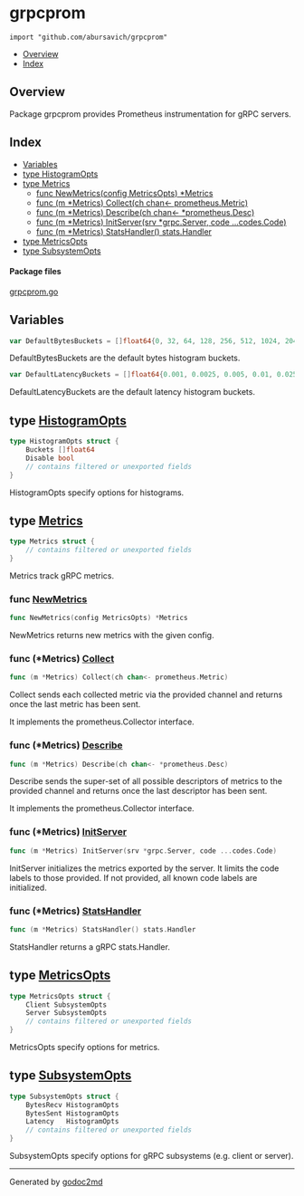 # grpcprom
`import "github.com/abursavich/grpcprom"`

* [Overview](#pkg-overview)
* [Index](#pkg-index)

## <a name="pkg-overview">Overview</a>
Package grpcprom provides Prometheus instrumentation for gRPC servers.

## <a name="pkg-index">Index</a>
* [Variables](#pkg-variables)
* [type HistogramOpts](#HistogramOpts)
* [type Metrics](#Metrics)
  * [func NewMetrics(config MetricsOpts) *Metrics](#NewMetrics)
  * [func (m *Metrics) Collect(ch chan&lt;- prometheus.Metric)](#Metrics.Collect)
  * [func (m *Metrics) Describe(ch chan&lt;- *prometheus.Desc)](#Metrics.Describe)
  * [func (m *Metrics) InitServer(srv *grpc.Server, code ...codes.Code)](#Metrics.InitServer)
  * [func (m *Metrics) StatsHandler() stats.Handler](#Metrics.StatsHandler)
* [type MetricsOpts](#MetricsOpts)
* [type SubsystemOpts](#SubsystemOpts)

#### <a name="pkg-files">Package files</a>
[grpcprom.go](/grpcprom.go)

## <a name="pkg-variables">Variables</a>
``` go
var DefaultBytesBuckets = []float64{0, 32, 64, 128, 256, 512, 1024, 2048, 8192, 32768, 131072, 524288}
```
DefaultBytesBuckets are the default bytes histogram buckets.

``` go
var DefaultLatencyBuckets = []float64{0.001, 0.0025, 0.005, 0.01, 0.025, 0.05, 0.1, 0.25, 0.5, 1, 2.5, 5, 10}
```
DefaultLatencyBuckets are the default latency histogram buckets.

## <a name="HistogramOpts">type</a> [HistogramOpts](/grpcprom.go?s=1161:1236#L50)
``` go
type HistogramOpts struct {
    Buckets []float64
    Disable bool
    // contains filtered or unexported fields
}
```
HistogramOpts specify options for histograms.

## <a name="Metrics">type</a> [Metrics](/grpcprom.go?s=1596:1636#L75)
``` go
type Metrics struct {
    // contains filtered or unexported fields
}
```
Metrics track gRPC metrics.

### <a name="NewMetrics">func</a> [NewMetrics](/grpcprom.go?s=1695:1739#L80)
``` go
func NewMetrics(config MetricsOpts) *Metrics
```
NewMetrics returns new metrics with the given config.

### <a name="Metrics.Collect">func</a> (\*Metrics) [Collect](/grpcprom.go?s=2377:2431#L100)
``` go
func (m *Metrics) Collect(ch chan<- prometheus.Metric)
```
Collect sends each collected metric via the provided channel
and returns once the last metric has been sent.

It implements the prometheus.Collector interface.

### <a name="Metrics.Describe">func</a> (\*Metrics) [Describe](/grpcprom.go?s=2084:2138#L91)
``` go
func (m *Metrics) Describe(ch chan<- *prometheus.Desc)
```
Describe sends the super-set of all possible descriptors of metrics
to the provided channel and returns once the last descriptor has been sent.

It implements the prometheus.Collector interface.

### <a name="Metrics.InitServer">func</a> (\*Metrics) [InitServer](/grpcprom.go?s=2666:2732#L108)
``` go
func (m *Metrics) InitServer(srv *grpc.Server, code ...codes.Code)
```
InitServer initializes the metrics exported by the server.
It limits the code labels to those provided. If not provided,
all known code labels are initialized.

### <a name="Metrics.StatsHandler">func</a> (\*Metrics) [StatsHandler](/grpcprom.go?s=3609:3655#L137)
``` go
func (m *Metrics) StatsHandler() stats.Handler
```
StatsHandler returns a gRPC stats.Handler.

## <a name="MetricsOpts">type</a> [MetricsOpts](/grpcprom.go?s=1479:1563#L67)
``` go
type MetricsOpts struct {
    Client SubsystemOpts
    Server SubsystemOpts
    // contains filtered or unexported fields
}
```
MetricsOpts specify options for metrics.

## <a name="SubsystemOpts">type</a> [SubsystemOpts](/grpcprom.go?s=1316:1433#L58)
``` go
type SubsystemOpts struct {
    BytesRecv HistogramOpts
    BytesSent HistogramOpts
    Latency   HistogramOpts
    // contains filtered or unexported fields
}
```
SubsystemOpts specify options for gRPC subsystems (e.g. client or server).

- - -
Generated by [godoc2md](http://godoc.org/github.com/davecheney/godoc2md)
